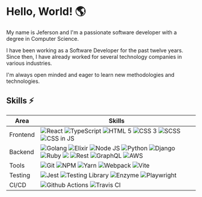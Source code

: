 <h1>Hello, World! 🌎</h1>

<p>My name is Jeferson and I'm a passionate software developer with a degree in Computer Science.</p>

<p>I have been working as a Software Developer for the past twelve years. Since then, I have already worked for several technology companies in various industries.</p>

<p>I'm always open minded and eager to learn new methodologies and technologies.</p>

<h2>Skills ⚡️</h2>
<table>
    <thead>
        <tr>
            <th>Area</th>
            <th>Skills</th>
        </tr>
    </thead>
    <tbody>
        <tr>
            <td>Frontend</td>
            <td>
                <img src="https://img.shields.io/badge/React-20232A?style=for-the-badge&logo=react&logoColor=61DAFB" alt="React">
                <img src="https://img.shields.io/badge/TypeScript-007ACC?style=for-the-badge&logo=typescript&logoColor=white" alt="TypeScript">
                <img src="https://img.shields.io/badge/HTML5-E34F26?style=for-the-badge&logo=html5&logoColor=white" alt="HTML 5">
                <img src="https://img.shields.io/badge/CSS3-1572B6?style=for-the-badge&logo=css3&logoColor=white" alt="CSS 3">
                <img src="https://img.shields.io/badge/SCSS-d0649b?style=for-the-badge&logo=sass&logoColor=white" alt="SCSS">
                <img src="https://img.shields.io/badge/CSS_in_JS-f7df1c?style=for-the-badge&logo=javascript&logoColor=black" alt="CSS in JS">
            </td>
        </tr>
        <tr>
            <td>Backend</td>
            <td>
                <img src="https://img.shields.io/badge/go-%2300ADD8.svg?style=for-the-badge&logo=go&logoColor=white"  alt="Golang">
                <img src="https://img.shields.io/badge/elixir-%234B275F.svg?style=for-the-badge&logo=elixir&logoColor=white"  alt="Elixir">
                <img src="https://img.shields.io/badge/node.js-6DA55F?style=for-the-badge&logo=node.js&logoColor=white"  alt="Node JS">
                <img src="https://img.shields.io/badge/python-3670A0?style=for-the-badge&logo=python&logoColor=ffdd54"  alt="Python">
                <img src="https://img.shields.io/badge/django-%23092E20.svg?style=for-the-badge&logo=django&logoColor=white"  alt="Django">
                <img src="https://img.shields.io/badge/ruby-%23CC342D.svg?style=for-the-badge&logo=ruby&logoColor=white"  alt="Ruby">
                <img src="https://img.shields.io/badge/rails-%23CC0000.svg?style=for-the-badge&logo=ruby-on-rails&logoColor=white  alt="Rails">
                <img src="https://img.shields.io/badge/REST-078eca?style=for-the-badge&logo=json&logoColor=white"  alt="Rest">
                <img src="https://img.shields.io/badge/GraphQL-e534ab?style=for-the-badge&logo=graphql&logoColor=white"  alt="GraphQL">
                <img src="https://img.shields.io/badge/AWS-ff9a01?style=for-the-badge&logo=amazonaws&logoColor=white" alt="AWS">
            </td>
        </tr>
        <tr>
            <td>Tools</td>
            <td>
                <img src="https://img.shields.io/badge/GIT-f34f29?style=for-the-badge&logo=git&logoColor=white" alt="Git">
                <img src="https://img.shields.io/badge/NPM-cd3533?style=for-the-badge&logo=npm&logoColor=white" alt="NPM">
                <img src="https://img.shields.io/badge/yarn-2c8eba?style=for-the-badge&logo=yarn&logoColor=white" alt="Yarn">
                <img src="https://img.shields.io/badge/webpack-2e4c84?style=for-the-badge&logo=webpack&logoColor=white" alt="Webpack">
                <img src="https://img.shields.io/badge/vite-%23646CFF.svg?style=for-the-badge&logo=vite&logoColor=white" alt="Vite">
            </td>
        </tr>
       <tr>
            <td>Testing</td>
            <td>
                <img src="https://img.shields.io/badge/Jest-C21325?style=for-the-badge&logo=jest&logoColor=white" alt="Jest">
                <img src="https://img.shields.io/badge/Testing_Library-f5403f?style=for-the-badge&logo=testinglibrary&logoColor=white" alt="Testing Library">
                <img src="https://img.shields.io/badge/Enzyme-fe4669?style=for-the-badge&logo=airbnb&logoColor=white" alt="Enzyme">
                <img src="https://img.shields.io/badge/Playwright-45ba4b?style=for-the-badge&logo=playwright&logoColor=white" alt="Playwright">
            </td>
        </tr>
        <tr>
            <td>CI/CD</td>
            <td>
                <img src="https://img.shields.io/badge/Github%20Actions-002f67?style=for-the-badge&logo=githubactions&logoColor=white" alt="Github Actions">                
                <img src="https://img.shields.io/badge/travis%20ci-%232B2F33.svg?style=for-the-badge&logo=travis&logoColor=white" alt="Travis CI">
            </td>
        </tr>
    </tbody>
</table>
